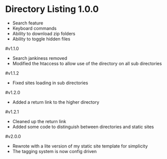 # Directory Listing 1.0.0

* Search feature
* Keyboard commands 
* Ability to download zip folders
* Ability to toggle hidden files

#v1.1.0
* Search jankiness removed
* Modified the htaccess to allow use of the directory on all sub directories

#v1.1.2
* Fixed sites loading in sub directories

#v1.2.0
* Added a return link to the higher directory

#v1.2.1
* Cleaned up the return link
* Added some code to distinguish between directories and static sites

#v2.0.0
* Rewrote with a lite version of my static site template for simplicity
* The tagging system is now config driven